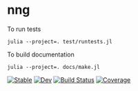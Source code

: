 # nng

To run tests

```
julia --project=. test/runtests.jl
```

To build documentation

```
julia --project=. docs/make.jl 
```

[![Stable](https://img.shields.io/badge/docs-stable-blue.svg)](https://guillemborrell.github.io/nng.jl/stable)
[![Dev](https://img.shields.io/badge/docs-dev-blue.svg)](https://guillemborrell.github.io/nng.jl/dev)
[![Build Status](https://travis-ci.com/guillemborrell/nng.jl.svg?branch=master)](https://travis-ci.com/guillemborrell/nng.jl)
[![Coverage](https://codecov.io/gh/guillemborrell/nng.jl/branch/master/graph/badge.svg)](https://codecov.io/gh/guillemborrell/nng.jl)
